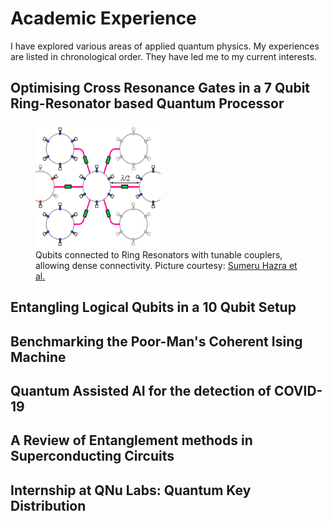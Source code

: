 # Academic Experience
I have explored various areas of applied quantum physics. My experiences are listed in chronological order. They have led me to my current interests.

## Optimising Cross Resonance Gates in a 7 Qubit Ring-Resonator based Quantum Processor

<figure>
  <img src="/pictures/ring.png" alt="Qubits connected with a ring"
       width = "200"
       height = "200"/>
  <figcaption>Qubits connected to Ring Resonators with tunable couplers, allowing dense connectivity. Picture courtesy: <a href="https://journals.aps.org/prapplied/abstract/10.1103/PhysRevApplied.16.024018">Sumeru Hazra et al.</a>
</figcaption>
</figure>

## Entangling Logical Qubits in a 10 Qubit Setup

## Benchmarking the Poor-Man's Coherent Ising Machine

## Quantum Assisted AI for the detection of COVID-19

## A Review of Entanglement methods in Superconducting Circuits

## Internship at QNu Labs: Quantum Key Distribution
